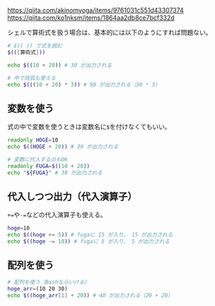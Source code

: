 https://qiita.com/akinomyoga/items/9761031c551d43307374  
https://qiita.com/ko1nksm/items/1864aa2db8ce7bcf332d

シェルで算術式を扱う場合は、基本的には以下のようにすれば問題ない。
```bash
# $(( )) で式を囲む
$(([算術式]))
```

```bash
echo $((10 + 20)) # 30 が出力される

# 中で括弧も使える
echo $(((10 + 20) * 3)) # 90 が出力される（30 * 3）
```

## 変数を使う
式の中で変数を使うときは変数名に`$`を付けなくてもいい。
```bash
readonly HOGE=10
echo $((HOGE + 20)) # 30 が出力される

# 変数に代入するのもOK
readonly FUGA=$((10 + 20))
echo "${FUGA}" # 30 が出力される
```

## 代入しつつ出力（代入演算子）
`+=`や`-=`などの代入演算子も使える。
```bash
hoge=10
echo $((hoge += 5)) # fugaに 15 が入り、 15 が出力される
echo $((hoge -= 10)) # fugaに 5 が入り、 5 が出力される
```

## 配列を使う
```bash
# 配列を使う（Bashならいける）
hoge_arr=(10 20 30)
echo $((hoge_arr[1] + 20)) # 40 が出力される（20 + 20）
```